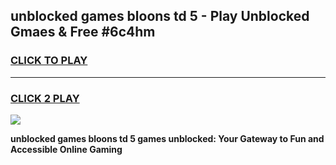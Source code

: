 
## unblocked games bloons td 5 - Play Unblocked Gmaes & Free #6c4hm
<h3>
<a href="https://premium.freeplayer.one?title=unblocked_games_bloons_td_5&ref=01M">CLICK TO PLAY</a></h3>
<hr>

<h3>
<a href="https://premium.freeplayer.one?title=unblocked_games_bloons_td_5&ref=01M">CLICK 2 PLAY</a>
  
</h3>

<a href="https://premium.freeplayer.one?title=unblocked_games_bloons_td_5&ref=01M"><img src="https://clearcache.store/games.png"></a>


**unblocked games bloons td 5 games unblocked: Your Gateway to Fun and Accessible Online Gaming**
